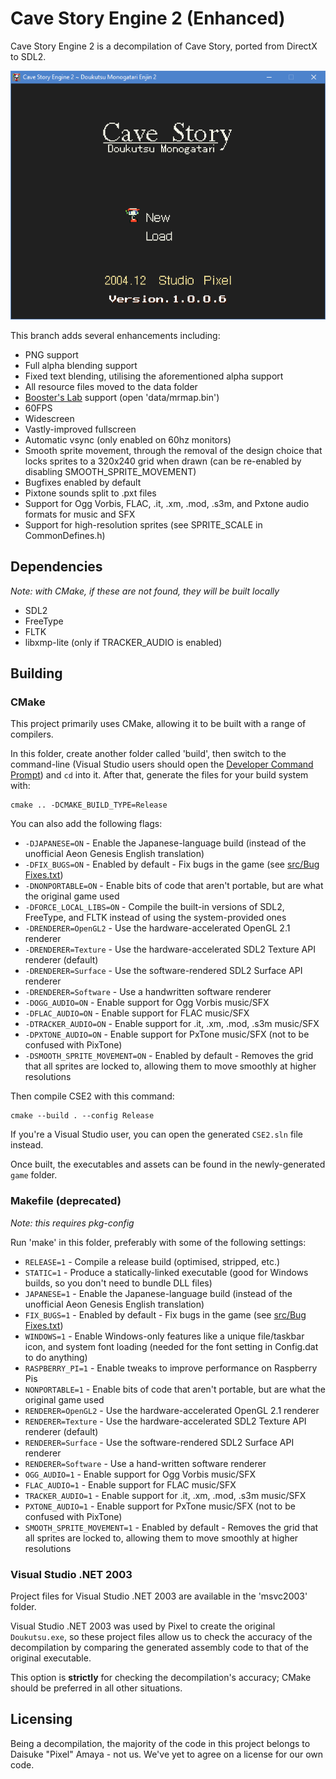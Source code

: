 # Cave Story Engine 2 (Enhanced)

Cave Story Engine 2 is a decompilation of Cave Story, ported from DirectX to SDL2.

![Screenshot](screenshot.png)

This branch adds several enhancements including:
* PNG support
* Full alpha blending support
* Fixed text blending, utilising the aforementioned alpha support
* All resource files moved to the data folder
* [Booster's Lab](https://github.com/taedixon/boosters-lab) support (open 'data/mrmap.bin')
* 60FPS
* Widescreen
* Vastly-improved fullscreen
* Automatic vsync (only enabled on 60hz monitors)
* Smooth sprite movement, through the removal of the design choice that locks sprites to a 320x240 grid when drawn (can be re-enabled by disabling SMOOTH_SPRITE_MOVEMENT)
* Bugfixes enabled by default
* Pixtone sounds split to .pxt files
* Support for Ogg Vorbis, FLAC, .it, .xm, .mod, .s3m, and Pxtone audio formats for music and SFX
* Support for high-resolution sprites (see SPRITE_SCALE in CommonDefines.h)

## Dependencies

*Note: with CMake, if these are not found, they will be built locally*

* SDL2
* FreeType
* FLTK
* libxmp-lite (only if TRACKER_AUDIO is enabled)

## Building

### CMake

This project primarily uses CMake, allowing it to be built with a range of compilers.

In this folder, create another folder called 'build', then switch to the command-line (Visual Studio users should open the [Developer Command Prompt](https://docs.microsoft.com/en-us/dotnet/framework/tools/developer-command-prompt-for-vs)) and `cd` into it. After that, generate the files for your build system with:

```
cmake .. -DCMAKE_BUILD_TYPE=Release
```

You can also add the following flags:
* `-DJAPANESE=ON` - Enable the Japanese-language build (instead of the unofficial Aeon Genesis English translation)
* `-DFIX_BUGS=ON` - Enabled by default - Fix bugs in the game (see [src/Bug Fixes.txt](src/Bug%20Fixes.txt))
* `-DNONPORTABLE=ON` - Enable bits of code that aren't portable, but are what the original game used
* `-DFORCE_LOCAL_LIBS=ON` - Compile the built-in versions of SDL2, FreeType, and FLTK instead of using the system-provided ones
* `-DRENDERER=OpenGL2` - Use the hardware-accelerated OpenGL 2.1 renderer
* `-DRENDERER=Texture` - Use the hardware-accelerated SDL2 Texture API renderer (default)
* `-DRENDERER=Surface` - Use the software-rendered SDL2 Surface API renderer
* `-DRENDERER=Software` - Use a handwritten software renderer
* `-DOGG_AUDIO=ON` - Enable support for Ogg Vorbis music/SFX
* `-DFLAC_AUDIO=ON` - Enable support for FLAC music/SFX
* `-DTRACKER_AUDIO=ON` - Enable support for .it, .xm, .mod, .s3m music/SFX
* `-DPXTONE_AUDIO=ON` - Enable support for PxTone music/SFX (not to be confused with PixTone)
* `-DSMOOTH_SPRITE_MOVEMENT=ON` - Enabled by default - Removes the grid that all sprites are locked to, allowing them to move smoothly at higher resolutions

Then compile CSE2 with this command:

```
cmake --build . --config Release
```

If you're a Visual Studio user, you can open the generated `CSE2.sln` file instead.

Once built, the executables and assets can be found in the newly-generated `game` folder.

### Makefile (deprecated)

*Note: this requires pkg-config*

Run 'make' in this folder, preferably with some of the following settings:

* `RELEASE=1` - Compile a release build (optimised, stripped, etc.)
* `STATIC=1` - Produce a statically-linked executable (good for Windows builds, so you don't need to bundle DLL files)
* `JAPANESE=1` - Enable the Japanese-language build (instead of the unofficial Aeon Genesis English translation)
* `FIX_BUGS=1` - Enabled by default - Fix bugs in the game (see [src/Bug Fixes.txt](src/Bug%20Fixes.txt))
* `WINDOWS=1` - Enable Windows-only features like a unique file/taskbar icon, and system font loading (needed for the font setting in Config.dat to do anything)
* `RASPBERRY_PI=1` - Enable tweaks to improve performance on Raspberry Pis
* `NONPORTABLE=1` - Enable bits of code that aren't portable, but are what the original game used
* `RENDERER=OpenGL2` - Use the hardware-accelerated OpenGL 2.1 renderer
* `RENDERER=Texture` - Use the hardware-accelerated SDL2 Texture API renderer (default)
* `RENDERER=Surface` - Use the software-rendered SDL2 Surface API renderer
* `RENDERER=Software` - Use a hand-written software renderer
* `OGG_AUDIO=1` - Enable support for Ogg Vorbis music/SFX
* `FLAC_AUDIO=1` - Enable support for FLAC music/SFX
* `TRACKER_AUDIO=1` - Enable support for .it, .xm, .mod, .s3m music/SFX
* `PXTONE_AUDIO=1` - Enable support for PxTone music/SFX (not to be confused with PixTone)
* `SMOOTH_SPRITE_MOVEMENT=1` - Enabled by default - Removes the grid that all sprites are locked to, allowing them to move smoothly at higher resolutions

### Visual Studio .NET 2003

Project files for Visual Studio .NET 2003 are available in the 'msvc2003' folder.

Visual Studio .NET 2003 was used by Pixel to create the original `Doukutsu.exe`, so these project files allow us to check the accuracy of the decompilation by comparing the generated assembly code to that of the original executable.

This option is **strictly** for checking the decompilation's accuracy; CMake should be preferred in all other situations.

## Licensing

Being a decompilation, the majority of the code in this project belongs to Daisuke "Pixel" Amaya - not us. We've yet to agree on a license for our own code.
